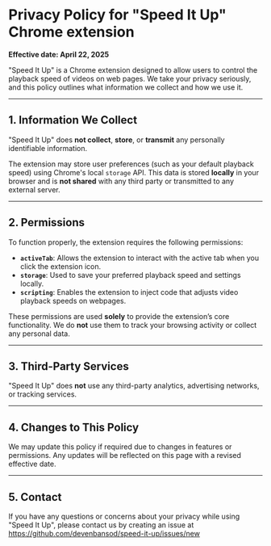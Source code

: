 # Privacy Policy for "Speed It Up" Chrome extension

**Effective date: April 22, 2025**

"Speed It Up" is a Chrome extension designed to allow users to control the playback speed of videos on web pages. We take your privacy seriously, and this policy outlines what information we collect and how we use it.

---

## 1. Information We Collect

"Speed It Up" does **not collect**, **store**, or **transmit** any personally identifiable information.

The extension may store user preferences (such as your default playback speed) using Chrome's local `storage` API. This data is stored **locally** in your browser and is **not shared** with any third party or transmitted to any external server.

---

## 2. Permissions

To function properly, the extension requires the following permissions:

- **`activeTab`**: Allows the extension to interact with the active tab when you click the extension icon.
- **`storage`**: Used to save your preferred playback speed and settings locally.
- **`scripting`**: Enables the extension to inject code that adjusts video playback speeds on webpages.


These permissions are used **solely** to provide the extension’s core functionality. We do **not** use them to track your browsing activity or collect any personal data.

---

## 3. Third-Party Services

"Speed It Up" does **not** use any third-party analytics, advertising networks, or tracking services.

---

## 4. Changes to This Policy

We may update this policy if required due to changes in features or permissions. Any updates will be reflected on this page with a revised effective date.

---

## 5. Contact

If you have any questions or concerns about your privacy while using "Speed It Up", please contact us by creating an issue at https://github.com/devenbansod/speed-it-up/issues/new
